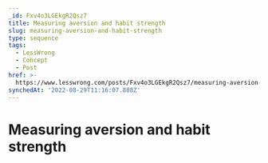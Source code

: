 ```yaml
---
_id: Fxv4o3LGEkgR2Qsz7
title: Measuring aversion and habit strength
slug: measuring-aversion-and-habit-strength
type: sequence
tags:
  - LessWrong
  - Concept
  - Post
href: >-
  https://www.lesswrong.com/posts/Fxv4o3LGEkgR2Qsz7/measuring-aversion-and-habit-strength
synchedAt: '2022-08-29T11:16:07.888Z'
---
```

# Measuring aversion and habit strength

